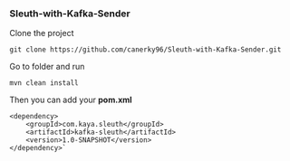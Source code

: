 ### Sleuth-with-Kafka-Sender

Clone the project

    git clone https://github.com/canerky96/Sleuth-with-Kafka-Sender.git

Go to folder and run

    mvn clean install

Then you can add your **pom.xml**

	<dependency>
    	<groupId>com.kaya.sleuth</groupId>
    	<artifactId>kafka-sleuth</artifactId>
    	<version>1.0-SNAPSHOT</version>
	</dependency>`